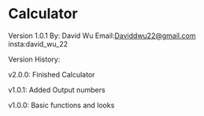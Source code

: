 # Calculator
Version 1.0.1
By: David Wu
Email:Daviddwu22@gmail.com
insta:david_wu_22


Version History:

v2.0.0: Finished Calculator

v1.0.1: Added Output numbers

v1.0.0: Basic functions and looks


